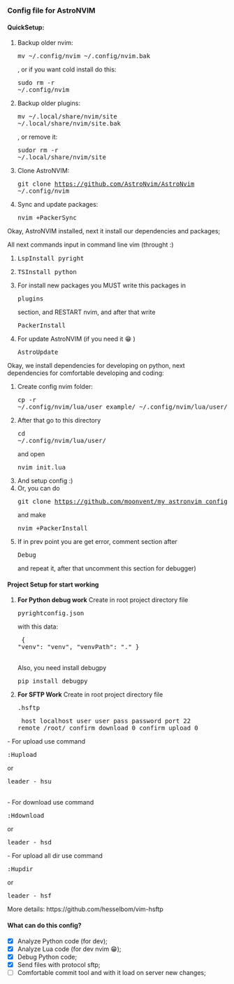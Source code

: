 ### Config file for AstroNVIM

#### QuickSetup:

1. Backup older nvim: <pre>mv ~/.config/nvim ~/.config/nvim.bak</pre>, or if you want cold install do this: <pre>sudo rm -r ~/.config/nvim</pre>
2. Backup older plugins: <pre>mv ~/.local/share/nvim/site ~/.local/share/nvim/site.bak</pre>, or remove it: <pre>sudor rm -r ~/.local/share/nvim/site</pre>
3. Clone AstroNVIM: <pre>git clone https://github.com/AstroNvim/AstroNvim ~/.config/nvim</pre>
4. Sync and update packages: <pre>nvim +PackerSync</pre>

Okay, AstroNVIM installed, next it install our dependencies and packages;

All next commands input in command line vim (throught :)

1. <pre>LspInstall pyright</pre>
2. <pre>TSInstall python</pre>
3. For install new packages you MUST write this packages in <pre>plugins</pre> section, and RESTART nvim, and after that write <pre>PackerInstall</pre>
4. For update AstroNVIM (if you need it 😁 ) <pre>AstroUpdate</pre>

Okay, we install dependencies for developing on python, next dependencies for comfortable developing and coding:

1. Create config nvim folder: <pre>cp -r ~/.config/nvim/lua/user_example/ ~/.config/nvim/lua/user/</pre>
2. After that go to this directory <pre>cd ~/.config/nvim/lua/user/</pre> and open <pre>nvim init.lua</pre>
3. And setup config :)
4. Or, you can do <pre>git clone https://github.com/moonvent/my_astronvim_config.git</pre> and make <pre>nvim +PackerInstall</pre>
5. If in prev point you are get error, comment section after <pre>Debug</pre> and repeat it, after that uncomment this section for debugger)


#### Project Setup for start working

1. **For Python debug work**  Create in root project directory file <pre>pyrightconfig.json</pre> with this data: <pre>
{
  "venv": "venv",
  "venvPath": "."
}
</pre><br>
Also, you need install debugpy <pre>pip install debugpy</pre>
2. **For SFTP Work**  Create in root project directory file <pre>.hsftp</pre> <pre>
host   localhost
user   user
pass   password
port   22
remote /root/
confirm_download 0
confirm_upload 0
</pre>
- For upload use command <pre>:Hupload</pre> or <pre>leader - hsu</pre><br>
- For download use command <pre>:Hdownload</pre> or <pre>leader - hsd</pre>
- For upload all dir use command <pre>:Hupdir</pre> or <pre>leader - hsf</pre>
More details: https://github.com/hesselbom/vim-hsftp


#### What can do this config?

- [x] Analyze Python code (for dev);
- [x] Analyze Lua code (for dev nvim 😁);
- [x] Debug Python code;
- [x] Send files with protocol sftp;
- [ ] Comfortable commit tool and with it load on server new changes;
